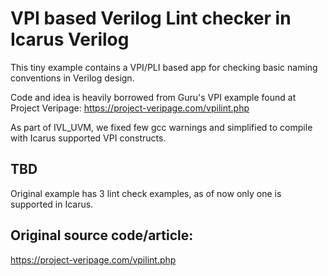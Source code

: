 # VPI based Verilog Lint checker in Icarus Verilog

This tiny example contains a VPI/PLI based app for checking basic naming conventions in Verilog design. 

Code and idea is heavily borrowed from Guru's VPI example found at Project Veripage: https://project-veripage.com/vpilint.php

As part of IVL_UVM, we fixed few gcc warnings and simplified to compile with Icarus supported VPI constructs.

## TBD
  Original example has 3 lint check examples, as of now only one is supported in Icarus.


## Original source code/article:
  https://project-veripage.com/vpilint.php


